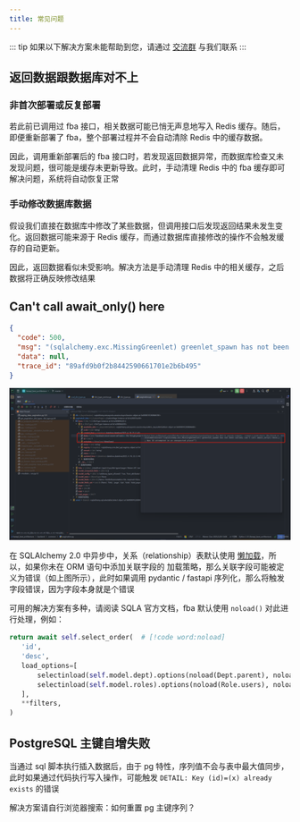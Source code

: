 ```yaml
---
title: 常见问题
---
```


::: tip
如果以下解决方案未能帮助到您，请通过 [交流群](./group.md) 与我们联系
:::

## 返回数据跟数据库对不上

### 非首次部署或反复部署

若此前已调用过 fba 接口，相关数据可能已悄无声息地写入 Redis 缓存。随后，即便重新部署了 fba，整个部署过程并不会自动清除
Redis 中的缓存数据。

因此，调用重新部署后的 fba 接口时，若发现返回数据异常，而数据库检查又未发现问题，很可能是缓存未更新导致。此时，手动清理
Redis 中的 fba 缓存即可解决问题，系统将自动恢复正常

### 手动修改数据库数据

假设我们直接在数据库中修改了某些数据，但调用接口后发现返回结果未发生变化。返回数据可能来源于 Redis
缓存，而通过数据库直接修改的操作不会触发缓存的自动更新。

因此，返回数据看似未受影响。解决方法是手动清理 Redis 中的相关缓存，之后数据将正确反映修改结果

## Can't call await_only() here

```json
{
  "code": 500,
  "msg": "(sqlalchemy.exc.MissingGreenlet) greenlet_spawn has not been called; can't call await_only() here. Was IO attempted in an unexpected place?\n[SQL: SELECT sys_dict_data.id AS sys_dict_data_id, sys_dict_data.label AS sys_dict_data_label, sys_dict_data.value AS sys_dict_data_value, sys_dict_data.sort AS sys_dict_data_sort, sys_dict_data.status AS sys_dict_data_status, sys_dict_data.remark AS sys_dict_data_remark, sys_dict_data.type_id AS sys_dict_data_type_id, sys_dict_data.created_time AS sys_dict_data_created_time, sys_dict_data.updated_time AS sys_dict_data_updated_time \nFROM sys_dict_data \nWHERE %s = sys_dict_data.type_id]\n[parameters: [{'%(2071788311008 param)s': 1}]]\n(Background on this error at: https://sqlalche.me/e/20/xd2s)",
  "data": null,
  "trace_id": "89afd9b0f2b8442590661701e2b6b495"
}
```

![await_only](/images/sqlalchemy_await_only.png)

在 SQLAlchemy 2.0 中异步中，关系（relationship）表默认使用
[懒加载](https://docs.sqlalchemy.org/en/20/glossary.html#term-lazy-loading)，所以，如果你未在 ORM 语句中添加关联字段的
加载策略，那么关联字段可能被定义为错误（如上图所示），此时如果调用 pydantic / fastapi 序列化，那么将触发字段错误，因为字段本身就是个错误

可用的解决方案有多种，请阅读 SQLA 官方文档，fba 默认使用 `noload()` 对此进行处理，例如：

```python
return await self.select_order(  # [!code word:noload]
   'id',
   'desc',
   load_options=[
       selectinload(self.model.dept).options(noload(Dept.parent), noload(Dept.children), noload(Dept.users)),
       selectinload(self.model.roles).options(noload(Role.users), noload(Role.menus), noload(Role.scopes)),
   ],
   **filters,
)
```

## PostgreSQL 主键自增失败

当通过 sql 脚本执行插入数据后，由于 pg 特性，序列值不会与表中最大值同步，此时如果通过代码执行写入操作，可能触发
`DETAIL: Key (id)=(x) already exists` 的错误

解决方案请自行浏览器搜索：如何重置 pg 主键序列？
